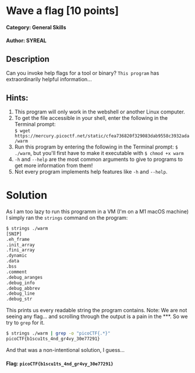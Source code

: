 # Wave a flag [10 points]
#### Category: General Skills
#### Author: SYREAL

## Description
Can you invoke help flags for a tool or binary? `This program` has extraordinarily helpful information...

## Hints:
1. This program will only work in the webshell or another Linux computer.
2. To get the file accessible in your shell, enter the following in the Terminal prompt:<br>
`$ wget https://mercury.picoctf.net/static/cfea736820f329083dab9558c3932ada/warm`
3. Run this program by entering the following in the Terminal prompt: `$ ./warm`, but you'll first have to make it executable with `$ chmod +x warm`
4. `-h` and `--help` are the most common arguments to give to programs to get more information from them!
5. Not every program implements help features like `-h` and `--help`.

# Solution
As I am too lazy to run this programm in a VM (I'm on a M1 macOS machine) I simply ran the `strings` command on the program:
```bash
$ strings ./warm
[SNIP]
.eh_frame
.init_array
.fini_array
.dynamic
.data
.bss
.comment
.debug_aranges
.debug_info
.debug_abbrev
.debug_line
.debug_str
```
This prints us every readable string the program contains.
Note: We are not seeing any flag... and scrolling through the output is a pain in the ***. So we try to `grep` for it.
```bash
$ strings ./warm | grep -o "picoCTF{.*}"
picoCTF{b1scu1ts_4nd_gr4vy_30e77291}
```
And that was a non-intentional solution, I guess...

#### Flag: `picoCTF{b1scu1ts_4nd_gr4vy_30e77291}`
